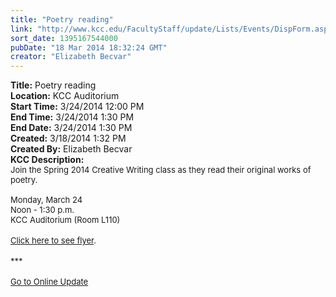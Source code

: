 ```yaml
---
title: "Poetry reading"
link: "http://www.kcc.edu/FacultyStaff/update/Lists/Events/DispForm.aspx?ID=505"
sort_date: 1395167544000
pubDate: "18 Mar 2014 18:32:24 GMT"
creator: "Elizabeth Becvar"
---
```


<div><b>Title:</b> Poetry reading</div>
<div><b>Location:</b> KCC Auditorium</div>
<div><b>Start Time:</b> 3/24/2014 12:00 PM</div>
<div><b>End Time:</b> 3/24/2014 1:30 PM</div>
<div><b>End Date:</b> 3/24/2014 1:30 PM</div>
<div><b>Created:</b> 3/18/2014 1:32 PM</div>
<div><b>Created By:</b> Elizabeth Becvar</div>
<div><b>KCC Description:</b> <div class="ExternalClass5CC423C1B16B4B0D81D87A8C6631F441"><div><font size="2">Join the Spring 2014 Creative Writing class as they read their original works of poetry.<br /><br />Monday, March 24<br />Noon - 1:30 p.m.<br />KCC Auditorium (Room L110)</font></div>
<div><font size="2"></font> </div>
<div><a href="/FacultyStaff/update/Documents/poetry%20reading.pdf"><font size="2">Click here to see flyer</font></a><font size="2">.</font></div>
<div><font size="2"></font> </div>
<div><font size="2">***</font></div>
<div><font size="2"></font> </div>
<div><a href="/FacultyStaff/update/Pages/dailyupdate.aspx"><font size="2">Go to Online Update</font></a></div>
<div><font size="2"></font> </div>
<div><font size="2"></font> </div></div></div>
